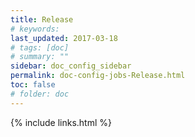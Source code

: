 ```yaml
---
title: Release
# keywords:
last_updated: 2017-03-18
# tags: [doc]
# summary: ""
sidebar: doc_config_sidebar
permalink: doc-config-jobs-Release.html
toc: false
# folder: doc
---
```


{% include links.html %}
 